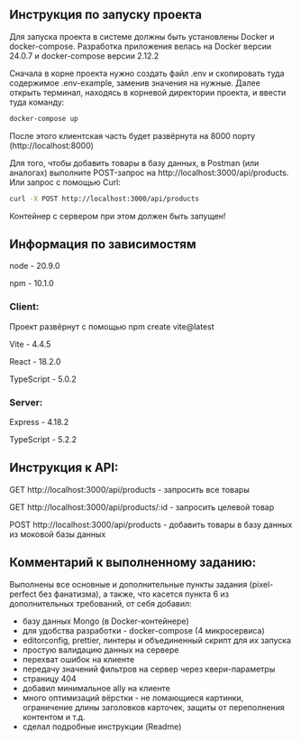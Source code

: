 ## Инструкция по запуску проекта

Для запуска проекта в системе должны быть установлены Docker и docker-compose. Разработка приложения велась на Docker версии 24.0.7 и docker-compose версии 2.12.2

Сначала в корне проекта нужно создать файл .env и скопировать туда содержимое .env-example, заменив значения на нужные. Далее открыть терминал, находясь в корневой директории проекта, и ввести туда команду:

```bash
docker-compose up
```

После этого клиентская часть будет развёрнута на 8000 порту (http://localhost:8000)

Для того, чтобы добавить товары в базу данных, в Postman (или аналогах) выполните POST-запрос на http://localhost:3000/api/products. Или запрос с помощью Curl:
```bash
curl -X POST http://localhost:3000/api/products
```
Контейнер с сервером при этом должен быть запущен!


## Информация по зависимостям

node - 20.9.0

npm - 10.1.0

### Client:

Проект развёрнут с помощью npm create vite@latest

Vite - 4.4.5

React - 18.2.0

TypeScript - 5.0.2

### Server:

Express - 4.18.2

TypeScript - 5.2.2


## Инструкция к API:
GET http://localhost:3000/api/products - запросить все товары

GET http://localhost:3000/api/products/:id - запросить целевой товар

POST http://localhost:3000/api/products - добавить товары в базу данных из моковой базы данных


## Комментарий к выполненному заданию:
Выполнены все основные и дополнительные пункты задания (pixel-perfect без фанатизма), а также, что касется пункта 6 из дополнительных требований, от себя добавил:
- базу данных Mongo (в Docker-контейнере)
- для удобства разработки - docker-compose (4 микросервиса)
- editorconfig, prettier, линтеры и объединенный скрипт для их запуска
- простую валидацию данных на сервере
- перехват ошибок на клиенте
- передачу значений фильтров на сервер через квери-параметры
- страницу 404
- добавил минимальное ally на клиенте
- много оптимизаций вёрстки - не ломающиеся картинки, ограничение длины заголовков карточек, защиты от переполнения контентом и т.д.
- сделал подробные инструкции (Readme)